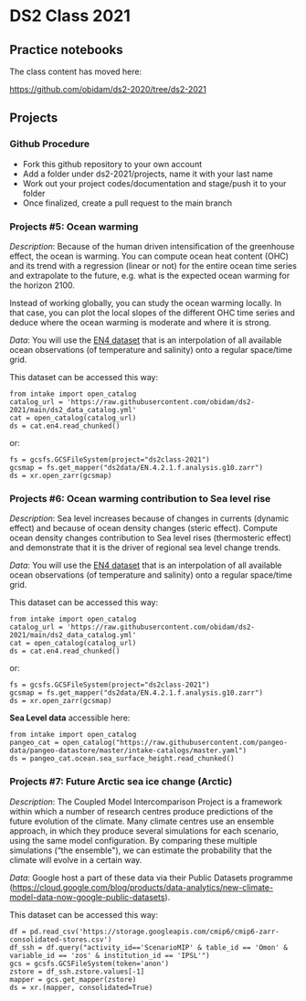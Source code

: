 # DS2 Class 2021

## Practice notebooks

The class content has moved here:

https://github.com/obidam/ds2-2020/tree/ds2-2021

## Projects

### Github Procedure
- Fork this github repository to your own account
- Add a folder under ds2-2021/projects, name it with your last name
- Work out your project codes/documentation and stage/push it to your folder
- Once finalized, create a pull request to the main branch

### Projects #5: Ocean warming
 
*Description*: Because of the human driven intensification of the greenhouse effect, the ocean is warming. 
You can compute ocean heat content (OHC) and its trend with a regression (linear or not) for the entire ocean time series and extrapolate to the future, e.g. what is the expected ocean warming for the horizon 2100.

Instead of working globally, you can study the ocean warming locally. In that case, you can plot the local slopes of the different OHC time series and deduce where the ocean warming is moderate and where it is strong.

*Data*: You will use the [EN4 dataset](https://www.metoffice.gov.uk/hadobs/en4/) that is an interpolation of all available ocean observations (of temperature and salinity) onto a regular space/time grid.

This dataset can be accessed this way:
    
    from intake import open_catalog
    catalog_url = 'https://raw.githubusercontent.com/obidam/ds2-2021/main/ds2_data_catalog.yml'
    cat = open_catalog(catalog_url)
    ds = cat.en4.read_chunked()
    
or:

    fs = gcsfs.GCSFileSystem(project="ds2class-2021")
    gcsmap = fs.get_mapper("ds2data/EN.4.2.1.f.analysis.g10.zarr")
    ds = xr.open_zarr(gcsmap)
       

### Projects #6: Ocean warming contribution to Sea level rise
 
*Description*: Sea level increases because of changes in currents (dynamic effect) and because of ocean density changes (steric effect). Compute ocean density changes contribution to Sea level rises (thermosteric effect) and demonstrate that it is the driver of regional sea level change trends.
 
*Data*: You will use the [EN4 dataset](https://www.metoffice.gov.uk/hadobs/en4/) that is an interpolation of all available ocean observations (of temperature and salinity) onto a regular space/time grid.

This dataset can be accessed this way:
    
    from intake import open_catalog
    catalog_url = 'https://raw.githubusercontent.com/obidam/ds2-2021/main/ds2_data_catalog.yml'
    cat = open_catalog(catalog_url)
    ds = cat.en4.read_chunked()
    
or:

    fs = gcsfs.GCSFileSystem(project="ds2class-2021")
    gcsmap = fs.get_mapper("ds2data/EN.4.2.1.f.analysis.g10.zarr")
    ds = xr.open_zarr(gcsmap)

**Sea Level data** accessible here:

    from intake import open_catalog
    pangeo_cat = open_catalog("https://raw.githubusercontent.com/pangeo-data/pangeo-datastore/master/intake-catalogs/master.yaml")
    ds = pangeo_cat.ocean.sea_surface_height.read_chunked()


### Projects #7: Future Arctic sea ice change (Arctic)

*Description*: The Coupled Model Intercomparison Project is a framework within which a number of research centres produce predictions of the future evolution of the climate. Many climate centres use an ensemble approach, in which they produce several simulations for each scenario, using the same model configuration. By comparing these multiple simulations (“the ensemble"), we can estimate the probability that the climate will evolve in a certain way.

*Data*: Google host a part of these data via their Public Datasets programme (https://cloud.google.com/blog/products/data-analytics/new-climate-model-data-now-google-public-datasets).

This dataset can be accessed this way:

	df = pd.read_csv('https://storage.googleapis.com/cmip6/cmip6-zarr-consolidated-stores.csv')
	df_ssh = df.query("activity_id=='ScenarioMIP' & table_id == 'Omon' & variable_id == 'zos' & institution_id == 'IPSL'")
	gcs = gcsfs.GCSFileSystem(token='anon')
	zstore = df_ssh.zstore.values[-1]
	mapper = gcs.get_mapper(zstore)
	ds = xr.(mapper, consolidated=True)
